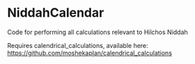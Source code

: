 # NiddahCalendar
Code for performing all calculations relevant to Hilchos Niddah

Requires calendrical_calculations, available here: https://github.com/moshekaplan/calendrical_calculations
